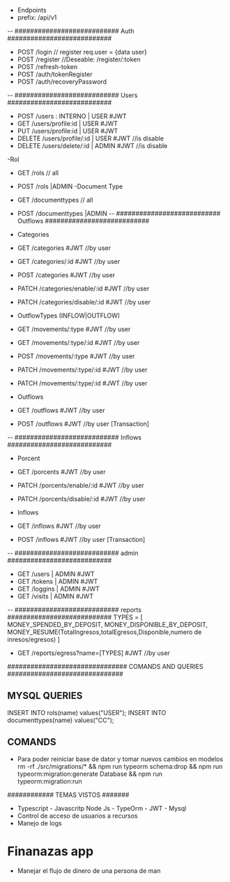 - Endpoints
- prefix: /api/v1

-- ########################### Auth ###########################

- POST /login // register req.user = {data user}
- POST /register //Deseable: /register/:token
- POST /refresh-token
- POST /auth/tokenRegister
- POST /auth/recoveryPassword

-- ########################### Users ###########################

- POST /users : INTERNO | USER #JWT
- GET /users/profile:id | USER #JWT
- PUT /users/profile:id | USER #JWT
- DELETE /users/profile/:id | USER #JWT //is disable
- DELETE /users/delete/:id | ADMIN #JWT //is disable

-Rol

- GET /rols // all
- POST /rols |ADMIN
  -Document Type

- GET /documenttypes // all
- POST /documenttypes |ADMIN
  -- ########################### Outflows ###########################

- Categories
- GET /categories #JWT //by user
- GET /categories/:id #JWT //by user
- POST /categories #JWT //by user
- PATCH /categories/enable/:id #JWT //by user
- PATCH /categories/disable/:id #JWT //by user

- OutflowTypes (INFLOW|OUTFLOW)
- GET /movements/:type #JWT //by user
- GET /movements/:type/:id #JWT //by user
- POST /movements/:type #JWT //by user
- PATCH /movements/:type/:id #JWT //by user
- PATCH /movements/:type/:id #JWT //by user

- Outflows
- GET /outflows #JWT //by user
- POST /outflows #JWT //by user [Transaction]

-- ########################### Inflows ###########################

- Porcent
- GET /porcents #JWT //by user
- PATCH /porcents/enable/:id #JWT //by user
- PATCH /porcents/disable/:id #JWT //by user

- Inflows
- GET /inflows #JWT //by user
- POST /inflows #JWT //by user [Transaction]

-- ########################### admin ###########################

- GET /users | ADMIN #JWT
- GET /tokens | ADMIN #JWT
- GET /loggins | ADMIN #JWT
- GET /visits | ADMIN #JWT

-- ########################### reports ###########################
TYPES = [
MONEY_SPENDED_BY_DEPOSIT,
MONEY_DISPONIBLE_BY_DEPOSIT,
MONEY_RESUME(TotalIngresos,totalEgresos,Disponible,numero de inresos/egresos)
]

- GET /reports/egress?name=[TYPES] #JWT //by user

############################### COMANDS AND QUERIES ##############################

## MYSQL QUERIES

INSERT INTO rols(name) values("USER"); INSERT INTO documenttypes(name) values("CC");

## COMANDS

- Para poder reiniciar base de dator y tomar nuevos cambios en modelos
  rm -rf ./src/migrations/* && npm run typeorm schema:drop && npm run typeorm:migration:generate Database && npm run typeorm:migration:run


############ TEMAS VISTOS #######
- Typescript - Javascritp Node Js - TypeOrm -   JWT - Mysql
- Control de acceso de usuarios a recursos
- Manejo de logs

# Finanazas app
- Manejar el flujo de dinero de una persona de man
